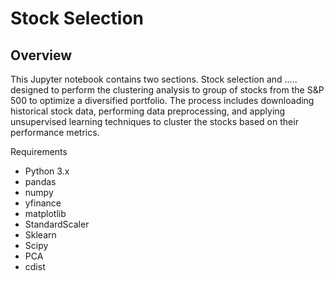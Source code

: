 # Stock Selection 

## Overview

This Jupyter notebook contains two sections. Stock selection and ..... designed to perform the clustering analysis to group of stocks from the S&P 500 to optimize a diversified portfolio. The process includes downloading historical stock data, performing data preprocessing, and applying unsupervised learning techniques to cluster the stocks based on their performance metrics.


Requirements

* Python 3.x
* pandas
* numpy
* yfinance
* matplotlib
* StandardScaler
* Sklearn
* Scipy
* PCA
* cdist

